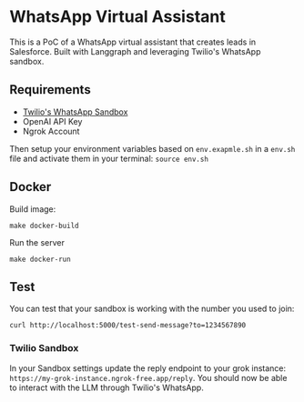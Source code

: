 # WhatsApp Virtual Assistant

This is a PoC of a WhatsApp virtual assistant that creates leads in Salesforce. Built with Langgraph and leveraging Twilio's WhatsApp sandbox.

## Requirements

- [Twilio's WhatsApp Sandbox](https://www.twilio.com/docs/whatsapp/sandbox)
- OpenAI API Key
- Ngrok Account

Then setup your environment variables based on `env.exapmle.sh` in a `env.sh` file and activate them in your terminal: `source env.sh`

## Docker

Build image:

```
make docker-build
```

Run the server

```
make docker-run
```

## Test


You can test that your sandbox is working with the number you used to join:

```
curl http://localhost:5000/test-send-message?to=1234567890
```

### Twilio Sandbox

In your Sandbox settings update the reply endpoint to your grok instance: `https://my-grok-instance.ngrok-free.app/reply`. You should now be able to interact with the LLM through Twilio's WhatsApp.
